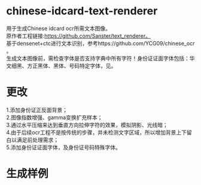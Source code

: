 # chinese-idcard-text-renderer
用于生成Chinese idcard ocr所需文本图像。  
原作者工程链接:https://github.com/Sanster/text_renderer。  
基于densenet+ctc进行文本识别，参考https://github.com/YCG09/chinese_ocr  。  
生成文本图像前，需检查字体是否支持字典中所有字符！身份证证面字体包括：华文细黑、方正黑体、黑体、号码特定字体，见。
# 更改
1.添加身份证正反面背景；  
2.图像指数增强、gamma变换扩充样本；  
3.通过水平压缩来达到垂直方向拉伸字符的效果，模拟阴影、光线暗；  
4.由于后续ocr工程不是按传统的步骤，并未检测文字区域，所以增加背景上下留白以满足前处理需求；  
5.添加身份证证面字体，及身份证号码特殊字体。  
# 生成样例



